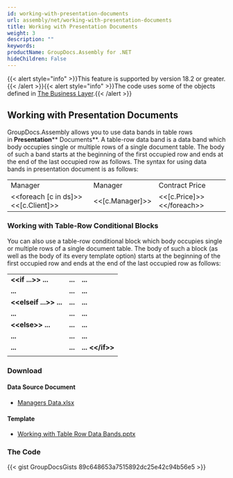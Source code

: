```yaml
---
id: working-with-presentation-documents
url: assembly/net/working-with-presentation-documents
title: Working with Presentation Documents
weight: 3
description: ""
keywords: 
productName: GroupDocs.Assembly for .NET
hideChildren: False
---
```

{{< alert style="info" >}}This feature is supported by version 18.2 or greater.{{< /alert >}}{{< alert style="info" >}}The code uses some of the objects defined in [The Business Layer](https://docs.groupdocs.com/assembly/net/the-business-layer/).{{< /alert >}}

## Working with Presentation Documents

GroupDocs.Assembly allows you to use data bands in table rows in **Presentation**** Documents**. A table-row data band is a data band which body occupies single or multiple rows of a single document table. The body of such a band starts at the beginning of the first occupied row and ends at the end of the last occupied row as follows. The syntax for using data bands in presentation document is as follows:

<table class="gd-assembly">
	<tbody>
		<tr>
			<td>Manager</td>
			<td>Manager</td>
			<td>Contract Price</td>
		</tr>
		<tr>
			<td>&lt;&lt;foreach [c in ds]>>&lt;&lt;[c.Client]>></td>
			<td>&lt;&lt;[c.Manager]>></td>
			<td>&lt;&lt;[c.Price]>>&lt;&lt;/foreach>></td>
		</tr>
	</tbody>
</table>

### Working with Table-Row Conditional Blocks

You can also use a table-row conditional block which body occupies single or multiple rows of a single document table. The body of such a block (as well as the body of its every template option) starts at the beginning of the first occupied row and ends at the end of the last occupied row as follows:

|                        |         |                 |
| ---------------------- | ------- | --------------- |
| **&lt;&lt;if ...>> ...**     | **...** | **...**         |
| **...**                | **...** | **...**         |
| **&lt;&lt;elseif ...>> ...** | **...** | **...**         |
| **...**                | **...** | **...**         |
| **&lt;&lt;else>> ...**       | **...** | **...**         |
| **...**                | **...** | **...**         |
| **...**                | **...** | **... &lt;&lt;/if>>** |
|                        |         |                 |

### Download

#### Data Source Document

*   [Managers Data.xlsx](https://github.com/groupdocs-assembly/GroupDocs.Assembly-for-.NET/blob/master/Examples/Data/Data%20Sources/Excel%20DataSource/Contracts%20Data.xlsx)

#### Template

*   [Working with Table Row Data Bands.pptx](https://github.com/groupdocs-assembly/GroupDocs.Assembly-for-.NET/blob/master/Examples/Data/Source/Presentation%20Templates/Working%20With%20Table%20Row%20Data%20Bands.pptx)

### The Code

{{< gist GroupDocsGists 89c648653a7515892dc25e42c94b56e5 >}}


